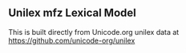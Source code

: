 Unilex mfz Lexical Model
----------------------

This is built directly from Unicode.org unilex data at
https://github.com/unicode-org/unilex
